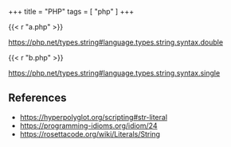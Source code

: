 +++
title = "PHP"
tags = [ "php" ]
+++

{{< r "a.php" >}}

<https://php.net/types.string#language.types.string.syntax.double>

{{< r "b.php" >}}

<https://php.net/types.string#language.types.string.syntax.single>

## References

- <https://hyperpolyglot.org/scripting#str-literal>
- <https://programming-idioms.org/idiom/24>
- <https://rosettacode.org/wiki/Literals/String>
